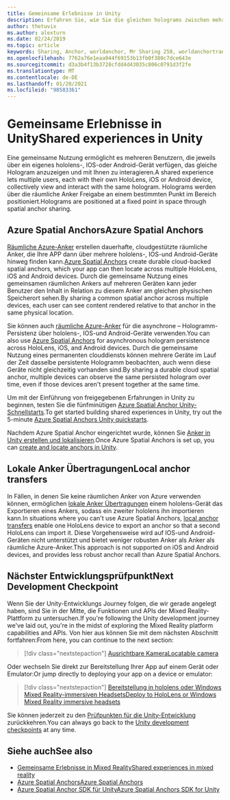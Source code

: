```yaml
---
title: Gemeinsame Erlebnisse in Unity
description: Erfahren Sie, wie Sie die gleichen holograms zwischen mehreren Benutzern in einer Unity-Anwendung mit räumlichen Azure-Ankern gemeinsam verwenden.
author: thetuvix
ms.author: alexturn
ms.date: 02/24/2019
ms.topic: article
keywords: Sharing, Anchor, worldanchor, Mr Sharing 250, worldanchortransferbatch, spatialperception, Azure, Azure Spatial Anchor, ASA, Mixed Reality Headset, Windows Mixed Reality Headset, Virtual Reality Headset
ms.openlocfilehash: 7762a76e1eaa944f69153b13fb0f380c7dce643e
ms.sourcegitcommit: d3a3b4f13b3728cfdd4d43035c806c0791d3f2fe
ms.translationtype: MT
ms.contentlocale: de-DE
ms.lasthandoff: 01/20/2021
ms.locfileid: "98583361"
---
```

# <a name="shared-experiences-in-unity"></a><span data-ttu-id="460c8-104">Gemeinsame Erlebnisse in Unity</span><span class="sxs-lookup"><span data-stu-id="460c8-104">Shared experiences in Unity</span></span>

<span data-ttu-id="460c8-105">Eine gemeinsame Nutzung ermöglicht es mehreren Benutzern, die jeweils über ein eigenes hololens-, IOS-oder Android-Gerät verfügen, das gleiche Hologram anzuzeigen und mit Ihnen zu interagieren.</span><span class="sxs-lookup"><span data-stu-id="460c8-105">A shared experience lets multiple users, each with their own HoloLens, iOS or Android device, collectively view and interact with the same hologram.</span></span> <span data-ttu-id="460c8-106">Holograms werden über die räumliche Anker Freigabe an einem bestimmten Punkt im Bereich positioniert.</span><span class="sxs-lookup"><span data-stu-id="460c8-106">Holograms are positioned at a fixed point in space through spatial anchor sharing.</span></span>

## <a name="azure-spatial-anchors"></a><span data-ttu-id="460c8-107">Azure Spatial Anchors</span><span class="sxs-lookup"><span data-stu-id="460c8-107">Azure Spatial Anchors</span></span>

<span data-ttu-id="460c8-108"><a href="/azure/spatial-anchors/overview" target="_blank">Räumliche Azure-Anker</a> erstellen dauerhafte, cloudgestützte räumliche Anker, die Ihre APP dann über mehrere hololens-, IOS-und Android-Geräte hinweg finden kann.</span><span class="sxs-lookup"><span data-stu-id="460c8-108"><a href="/azure/spatial-anchors/overview" target="_blank">Azure Spatial Anchors</a> create durable cloud-backed spatial anchors, which your app can then locate across multiple HoloLens, iOS and Android devices.</span></span>  <span data-ttu-id="460c8-109">Durch die gemeinsame Nutzung eines gemeinsamen räumlichen Ankers auf mehreren Geräten kann jeder Benutzer den Inhalt in Relation zu diesem Anker am gleichen physischen Speicherort sehen.</span><span class="sxs-lookup"><span data-stu-id="460c8-109">By sharing a common spatial anchor across multiple devices, each user can see content rendered relative to that anchor in the same physical location.</span></span> 

<span data-ttu-id="460c8-110">Sie können auch <a href="/azure/spatial-anchors/overview" target="_blank">räumliche Azure-Anker</a> für die asynchrone – Hologramm-Persistenz über hololens-, IOS-und Android-Geräte verwenden.</span><span class="sxs-lookup"><span data-stu-id="460c8-110">You can also use <a href="/azure/spatial-anchors/overview" target="_blank">Azure Spatial Anchors</a> for asynchronous hologram persistence across HoloLens, iOS, and Android devices.</span></span>  <span data-ttu-id="460c8-111">Durch die gemeinsame Nutzung eines permanenten clouddiensts können mehrere Geräte im Lauf der Zeit dasselbe persistente Hologramm beobachten, auch wenn diese Geräte nicht gleichzeitig vorhanden sind.</span><span class="sxs-lookup"><span data-stu-id="460c8-111">By sharing a durable cloud spatial anchor, multiple devices can observe the same persisted hologram over time, even if those devices aren't present together at the same time.</span></span>

<span data-ttu-id="460c8-112">Um mit der Einführung von freigegebenen Erfahrungen in Unity zu beginnen, testen Sie die fünfminütigen <a href="/azure/spatial-anchors/unity-overview" target="_blank">Azure Spatial Anchor Unity-Schnellstarts</a>.</span><span class="sxs-lookup"><span data-stu-id="460c8-112">To get started building shared experiences in Unity, try out the 5-minute <a href="/azure/spatial-anchors/unity-overview" target="_blank">Azure Spatial Anchors Unity quickstarts</a>.</span></span>

<span data-ttu-id="460c8-113">Nachdem Azure Spatial Anchor eingerichtet wurde, können Sie <a href="/azure/spatial-anchors/concepts/create-locate-anchors-unity" target="_blank">Anker in Unity erstellen und lokalisieren</a>.</span><span class="sxs-lookup"><span data-stu-id="460c8-113">Once Azure Spatial Anchors is set up, you can <a href="/azure/spatial-anchors/concepts/create-locate-anchors-unity" target="_blank">create and locate anchors in Unity</a>.</span></span>

## <a name="local-anchor-transfers"></a><span data-ttu-id="460c8-114">Lokale Anker Übertragungen</span><span class="sxs-lookup"><span data-stu-id="460c8-114">Local anchor transfers</span></span>

<span data-ttu-id="460c8-115">In Fällen, in denen Sie keine räumlichen Anker von Azure verwenden können, ermöglichen [lokale Anker Übertragungen](../../out-of-scope/local-anchor-transfers-in-unity.md) einem hololens-Gerät das Exportieren eines Ankers, sodass ein zweiter hololens ihn importieren kann.</span><span class="sxs-lookup"><span data-stu-id="460c8-115">In situations where you can't use Azure Spatial Anchors, [local anchor transfers](../../out-of-scope/local-anchor-transfers-in-unity.md) enable one HoloLens device to export an anchor so that a second HoloLens can import it.</span></span>  <span data-ttu-id="460c8-116">Diese Vorgehensweise wird auf IOS-und Android-Geräten nicht unterstützt und bietet weniger robusten Anker als Anker als räumliche Azure-Anker.</span><span class="sxs-lookup"><span data-stu-id="460c8-116">This approach is not supported on iOS and Android devices, and provides less robust anchor recall than Azure Spatial Anchors.</span></span>

## <a name="next-development-checkpoint"></a><span data-ttu-id="460c8-117">Nächster Entwicklungsprüfpunkt</span><span class="sxs-lookup"><span data-stu-id="460c8-117">Next Development Checkpoint</span></span>

<span data-ttu-id="460c8-118">Wenn Sie der Unity-Entwicklungs Journey folgen, die wir gerade angelegt haben, sind Sie in der Mitte, die Funktionen und APIs der Mixed Reality-Plattform zu untersuchen.</span><span class="sxs-lookup"><span data-stu-id="460c8-118">If you're following the Unity development journey we've laid out, you're in the midst of exploring the Mixed Reality platform capabilities and APIs.</span></span> <span data-ttu-id="460c8-119">Von hier aus können Sie mit dem nächsten Abschnitt fortfahren:</span><span class="sxs-lookup"><span data-stu-id="460c8-119">From here, you can continue to the next section:</span></span>

> [!div class="nextstepaction"]
> [<span data-ttu-id="460c8-120">Ausrichtbare Kamera</span><span class="sxs-lookup"><span data-stu-id="460c8-120">Locatable camera</span></span>](locatable-camera-in-unity.md)

<span data-ttu-id="460c8-121">Oder wechseln Sie direkt zur Bereitstellung Ihrer App auf einem Gerät oder Emulator:</span><span class="sxs-lookup"><span data-stu-id="460c8-121">Or jump directly to deploying your app on a device or emulator:</span></span>

> [!div class="nextstepaction"]
> [<span data-ttu-id="460c8-122">Bereitstellung in hololens oder Windows Mixed Reality-immersiven Headsets</span><span class="sxs-lookup"><span data-stu-id="460c8-122">Deploy to HoloLens or Windows Mixed Reality immersive headsets</span></span>](../platform-capabilities-and-apis/using-visual-studio.md)

<span data-ttu-id="460c8-123">Sie können jederzeit zu den [Prüfpunkten für die Unity-Entwicklung](unity-development-overview.md#3-advanced-features) zurückkehren.</span><span class="sxs-lookup"><span data-stu-id="460c8-123">You can always go back to the [Unity development checkpoints](unity-development-overview.md#3-advanced-features) at any time.</span></span>

## <a name="see-also"></a><span data-ttu-id="460c8-124">Siehe auch</span><span class="sxs-lookup"><span data-stu-id="460c8-124">See also</span></span>
* [<span data-ttu-id="460c8-125">Gemeinsame Erlebnisse in Mixed Reality</span><span class="sxs-lookup"><span data-stu-id="460c8-125">Shared experiences in mixed reality</span></span>](../platform-capabilities-and-apis/shared-experiences-in-mixed-reality.md)
* <span data-ttu-id="460c8-126"><a href="/azure/spatial-anchors" target="_blank">Azure Spatial Anchors</a></span><span class="sxs-lookup"><span data-stu-id="460c8-126"><a href="/azure/spatial-anchors" target="_blank">Azure Spatial Anchors</a></span></span>
* <span data-ttu-id="460c8-127"><a href="/dotnet/api/Microsoft.Azure.SpatialAnchors" target="_blank">Azure Spatial Anchor SDK für Unity</a></span><span class="sxs-lookup"><span data-stu-id="460c8-127"><a href="/dotnet/api/Microsoft.Azure.SpatialAnchors" target="_blank">Azure Spatial Anchors SDK for Unity</a></span></span>
